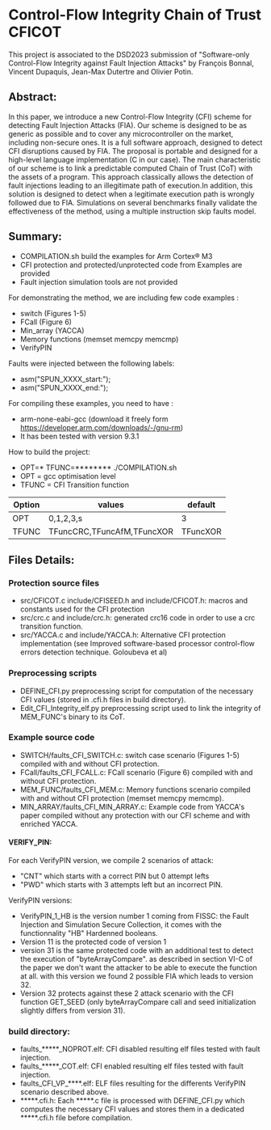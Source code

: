 # Control-Flow Integrity Chain of Trust CFICOT

This project is associated to the DSD2023 submission of "Software-only Control-Flow Integrity against Fault Injection Attacks"
by François Bonnal, Vincent Dupaquis, Jean-Max Dutertre and Olivier Potin.

## Abstract: 
In this paper, we introduce a new Control-Flow Integrity (CFI) scheme
for detecting Fault Injection Attacks (FIA). Our scheme is designed to be as
generic as possible and to cover any microcontroller on the market, including
non-secure ones. It is a full software approach, designed to detect CFI disruptions
caused by FIA. The proposal is portable and designed for a high-level language
implementation (C in our case). The main characteristic of our scheme is to link
a predictable computed Chain of Trust (CoT) with the assets of a program.
This approach classically allows the detection of fault injections leading to an
illegitimate path of execution.In addition, this solution is designed to detect
when a legitimate execution path is wrongly followed due to FIA. Simulations on
several benchmarks finally validate the effectiveness of the method, using a
multiple instruction skip faults model.

## Summary:
- COMPILATION.sh build the examples for Arm Cortex® M3
- CFI protection and protected/unprotected code from Examples are provided
- Fault injection simulation tools are not provided

For demonstrating the method, we are including few code examples :
- switch (Figures 1-5)
- FCall (Figure 6)
- Min_array (YACCA)
- Memory functions (memset memcpy memcmp)
- VerifyPIN

Faults were injected between the following labels:
- asm("SPUN_XXXX_start:");
- asm("SPUN_XXXX_end:");

For compiling these examples, you need to have :
- arm-none-eabi-gcc (download it freely form https://developer.arm.com/downloads/-/gnu-rm)
- It has been tested with version 9.3.1

How to build the project:
- OPT=* TFUNC=******** ./COMPILATION.sh
- OPT = gcc optimisation level
- TFUNC = CFI Transition function

| Option | values | default |
| --- | --- | --- |
OPT | 0,1,2,3,s | 3
TFUNC | TFuncCRC,TFuncAfM,TFuncXOR | TFuncXOR

## Files Details:

### Protection source files
- src/CFICOT.c include/CFISEED.h and include/CFICOT.h: macros and constants used
for the CFI protection
- src/crc.c and include/crc.h: generated crc16 code in order to use a crc
transition function.
- src/YACCA.c and include/YACCA.h: Alternative CFI protection implementation
(see Improved software-based processor control-flow errors detection technique.
Goloubeva et al)

### Preprocessing scripts
- DEFINE_CFI.py preprocessing script for computation of the necessary CFI values
(stored in .cfi.h files in build directory).
- Edit_CFI_Integrity_elf.py preprocessing script used to link the integrity of
MEM_FUNC's binary to its CoT.

### Example source code
- SWITCH/faults_CFI_SWITCH.c: switch case scenario (Figures 1-5) compiled with
and without CFI protection.
- FCall/faults_CFI_FCALL.c: FCall scenario (Figure 6) compiled with and without
CFI protection.
- MEM_FUNC/faults_CFI_MEM.c: Memory functions scenario compiled with
and without CFI protection (memset memcpy memcmp).
- MIN_ARRAY/faults_CFI_MIN_ARRAY.c: Example code from YACCA's paper compiled
without any protection with our CFI scheme and with enriched YACCA.

#### VERIFY_PIN:
For each VerifyPIN version, we compile 2 scenarios of attack:
- "CNT" which starts with a correct PIN but 0 attempt lefts
- "PWD" which starts with 3 attempts left but an incorrect PIN.

VerifyPIN versions:
- VerifyPIN_1_HB is the version number 1 coming from FISSC: the Fault Injection
and Simulation Secure Collection, it comes with the functionnality
"HB" Hardenned booleans.
- Version 11 is the protected code of version 1
- version 31 is the same protected code with an additional test to detect the
execution of "byteArrayCompare". as described in section VI-C of the paper
we don't want the attacker to be able to execute the function at all. with this
version we found 2 possible FIA which leads to version 32.
- Version 32 protects against these 2 attack scenario with the
CFI function GET_SEED (only byteArrayCompare call and seed initialization
slightly differs from version 31).

### build directory:
- faults_*****_NOPROT.elf: CFI disabled resulting elf files tested with fault
injection.
- faults_*****_COT.elf: CFI enabled resulting elf files tested with fault
injection.
- faults_CFI_VP_****.elf: ELF files resulting for the differents VerifyPIN
scenario described above.
- *****.cfi.h: Each *****.c file is processed with DEFINE_CFI.py which computes
the necessary CFI values and stores them in a dedicated *****.cfi.h file before
compilation.